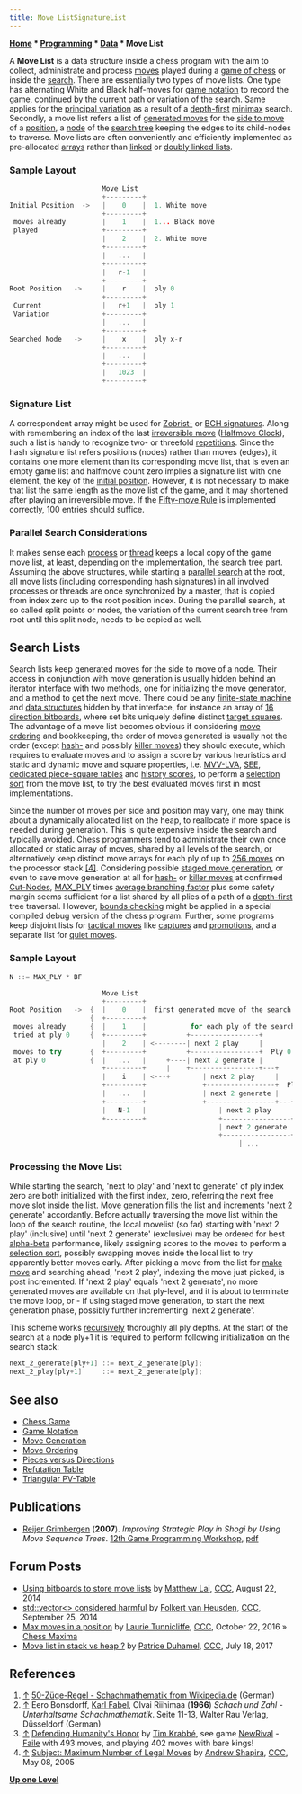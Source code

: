 ```yaml
---
title: Move ListSignatureList
---
```

**[Home](Home "Home") \* [Programming](Programming "Programming") \* [Data](Data "Data") \* Move List**


A **Move List** is a data structure inside a chess program with the aim to collect, administrate and process [moves](Moves "Moves") played during a [game of chess](Chess_Game "Chess Game") or inside the [search](Search "Search"). There are essentially two types of move lists. One type has alternating White and Black half-moves for [game notation](Game_Notation "Game Notation") to record the game, continued by the current path or variation of the search. Same applies for the [principal variation](Principal_Variation "Principal Variation") as a result of a [depth-first](Depth-First "Depth-First") [minimax](Minimax "Minimax") search. Secondly, a move list refers a list of [generated moves](Move_Generation "Move Generation") for the [side to move](Side_to_move "Side to move") of a [position](Chess_Position "Chess Position"), a [node](Node "Node") of the [search tree](Search_Tree "Search Tree") keeping the edges to its child-nodes to traverse. Move lists are often conveniently and efficiently implemented as pre-allocated [arrays](Array "Array") rather than [linked](Linked_List "Linked List") or [doubly linked lists](Linked_List#Doubly "Linked List").




### Sample Layout



```C++
                       Move List
                       +---------+ 
Initial Position  ->   |    0    |  1. White move
                       +---------+ 
 moves already         |    1    |  1... Black move
 played                +---------+ 
                       |    2    |  2. White move
                       +---------+ 
                       |   ...   | 
                       +---------+ 
                       |   r-1   | 
                       +---------+ 
Root Position   ->     |    r    |  ply 0
                       +---------+ 
 Current               |   r+1   |  ply 1  
 Variation             +---------+ 
                       |   ...   | 
                       +---------+ 
Searched Node   ->     |    x    |  ply x-r
                       +---------+ 
                       |   ...   | 
                       +---------+ 
                       |   1023  | 
                       +---------+ 

```





### Signature List


A correspondent array might be used for [Zobrist-](Zobrist_Hashing "Zobrist Hashing") or [BCH signatures](BCH_Hashing "BCH Hashing"). Along with remembering an index of the last [irreversible move](Irreversible_Moves "Irreversible Moves") ([Halfmove Clock](Halfmove_Clock "Halfmove Clock")), such a list is handy to recognize two- or threefold [repetitions](Repetitions "Repetitions"). Since the hash signature list refers positions (nodes) rather than moves (edges), it contains one more element than its corresponding move list, that is even an empty game list and halfmove count zero implies a signature list with one element, the key of the [initial position](Initial_Position "Initial Position"). However, it is not necessary to make that list the same length as the move list of the game, and it may shortened after playing an irreversible move. If the [Fifty-move Rule](Fifty-move_Rule "Fifty-move Rule") is implemented correctly, 100 entries should suffice. 



### Parallel Search Considerations


It makes sense each [process](Process "Process") or [thread](Thread "Thread") keeps a local copy of the game move list, at least, depending on the implementation, the search tree part. Assuming the above structures, while starting a [parallel search](Parallel_Search "Parallel Search") at the root, all move lists (including corresponding hash signatures) in all involved processes or threads are once synchronized by a master, that is copied from index zero up to the root position index. During the parallel search, at so called split points or nodes, the variation of the current search tree from root until this split node, needs to be copied as well.




## Search Lists


Search lists keep generated moves for the side to move of a node. Their access in conjunction with move generation is usually hidden behind an [iterator](Iteration "Iteration") interface with two methods, one for initializing the move generator, and a method to get the next move. There could be any [finite-state machine](https://en.wikipedia.org/wiki/Finite-state_machine) and [data structures](Data "Data") hidden by that interface, for instance an array of [16 direction bitboards](Pieces_versus_Directions#DirectionWise "Pieces versus Directions"), where set bits uniquely define distinct [target squares](Target_Square "Target Square"). The advantage of a move list becomes obvious if considering [move ordering](Move_Ordering "Move Ordering") and bookkeeping, the order of moves generated is usually not the order (except [hash-](Hash_Move "Hash Move") and possibly [killer moves](Killer_Move "Killer Move")) they should execute, which requires to evaluate moves and to assign a score by various heuristics and static and dynamic move and square properties, i.e. [MVV-LVA](MVV-LVA "MVV-LVA"), [SEE](Static_Exchange_Evaluation "Static Exchange Evaluation"), [dedicated piece-square tables](Piece-Square_Tables "Piece-Square Tables") and [history scores](History_Heuristic "History Heuristic"), to perform a [selection sort](https://en.wikipedia.org/wiki/Selection_sort) from the move list, to try the best evaluated moves first in most implementations.


Since the number of moves per side and position may vary, one may think about a dynamically allocated list on the heap, to reallocate if more space is needed during generation. This is quite expensive inside the search and typically avoided. Chess programmers tend to administrate their own once allocated or static array of moves, shared by all levels of the search, or alternatively keep distinct move arrays for each ply of up to [256 moves](Encoding_Moves#MoveIndex "Encoding Moves") on the processor stack <a id="cite-note-4" href="#cite-ref-4">[4]</a>. Considering possible [staged move generation](Move_Generation#Staged "Move Generation"), or even to save move generation at all for [hash-](Hash_Move "Hash Move") or [killer moves](Killer_Move "Killer Move") at confirmed [Cut-Nodes](Node_Types#cut-nodes "Node Types"), [MAX\_PLY](Depth#MaxPly "Depth") times [average branching factor](Branching_Factor "Branching Factor") plus some safety margin seems sufficient for a list shared by all plies of a path of a [depth-first](Depth-First "Depth-First") tree traversal. However, [bounds checking](https://en.wikipedia.org/wiki/Bounds_checking) might be applied in a special compiled debug version of the chess program. Further, some programs keep disjoint lists for [tactical moves](Tactical_Moves "Tactical Moves") like [captures](Captures "Captures") and [promotions](Promotions "Promotions"), and a separate list for [quiet moves](Quiet_Moves "Quiet Moves"). 



### Sample Layout



```C++
N ::= MAX_PLY * BF

                       Move List
                       +---------+ 
Root Position   ->  {  |    0    |  first generated move of the search (already tried)
                    {  +---------+ 
 moves already      {  |    1    |           for each ply of the search
 tried at ply 0     {  +---------+          +-----------------+
                       |    2    | <--------| next 2 play     |         
 moves to try       {  +---------+          +-----------------+  Ply 0 
 at ply 0           {  |   ...   |     +----| next 2 generate |         
                       +---------+     |    +-----------------+---+
                       |    i    | <---+        | next 2 play     |   
                       +---------+              +-----------------+  Ply 1
                       |   ...   |              | next 2 generate |
                       +---------+              +-----------------+---+
                       |   N-1   |                  | next 2 play     | 
                       +---------+                  +-----------------+  Ply 2 
                                                    | next 2 generate |
                                                    +-----------------+---+
                                                         | ...            |

```

### Processing the Move List


While starting the search, 'next to play' and 'next to generate' of ply index zero are both initialized with the first index, zero, referring the next free move slot inside the list. Move generation fills the list and increments 'next 2 generate' accordantly. Before actually traversing the move list within the loop of the search routine, the local movelist (so far) starting with 'next 2 play' (inclusive) until 'next 2 generate' (exclusive) may be ordered for best [alpha-beta](Alpha-Beta "Alpha-Beta") performance, likely assigning scores to the moves to perform a [selection sort](https://en.wikipedia.org/wiki/Selection_sort), possibly swapping moves inside the local list to try apparently better moves early. After picking a move from the list for [make move](Make_Move "Make Move") and searching ahead, 'next 2 play', indexing the move just picked, is post incremented. If 'next 2 play' equals 'next 2 generate', no more generated moves are available on that ply-level, and it is about to terminate the move loop, or - if using staged move generation, to start the next generation phase, possibly further incrementing 'next 2 generate'.


This scheme works [recursively](Recursion "Recursion") thoroughly all ply depths. At the start of the search at a node ply+1 it is required to perform following initialization on the search stack:




```C++
next_2_generate[ply+1] ::= next_2_generate[ply];
next_2_play[ply+1]     ::= next_2_generate[ply];

```

## See also


* [Chess Game](Chess_Game "Chess Game")
* [Game Notation](Game_Notation "Game Notation")
* [Move Generation](Move_Generation "Move Generation")
* [Move Ordering](Move_Ordering "Move Ordering")
* [Pieces versus Directions](Pieces_versus_Directions "Pieces versus Directions")
* [Refutation Table](Refutation_Table "Refutation Table")
* [Triangular PV-Table](Triangular_PV-Table "Triangular PV-Table")


## Publications


* [Reijer Grimbergen](Reijer_Grimbergen "Reijer Grimbergen") (**2007**). *Improving Strategic Play in Shogi by Using Move Sequence Trees*. [12th Game Programming Workshop](Conferences#GPW "Conferences"), [pdf](http://www.teu.ac.jp/gamelab/RESEARCH/gpw2007.pdf)


## Forum Posts


* [Using bitboards to store move lists](http://www.talkchess.com/forum/viewtopic.php?t=53379) by [Matthew Lai](Matthew_Lai "Matthew Lai"), [CCC](CCC "CCC"), August 22, 2014
* [std::vector<> considered harmful](http://www.talkchess.com/forum/viewtopic.php?t=53820) by [Folkert van Heusden](Folkert_van_Heusden "Folkert van Heusden"), [CCC](CCC "CCC"), September 25, 2014
* [Max moves in a position](http://www.talkchess.com/forum/viewtopic.php?t=61792) by [Laurie Tunnicliffe](Laurie_Tunnicliffe "Laurie Tunnicliffe"), [CCC](CCC "CCC"), October 22, 2016 » [Chess Maxima](Chess#Maxima "Chess")
* [Move list in stack vs heap ?](http://www.talkchess.com/forum/viewtopic.php?t=64642) by [Patrice Duhamel](Patrice_Duhamel "Patrice Duhamel"), [CCC](CCC "CCC"), July 18, 2017


## References


1. <a id="cite-ref-1" href="#cite-note-1">↑</a> [50-Züge-Regel - Schachmathematik from Wikipedia.de](http://de.wikipedia.org/wiki/50-Z%C3%BCge-Regel#Schachmathematik) (German)
2. <a id="cite-ref-2" href="#cite-note-2">↑</a> Eero Bonsdorff, [Karl Fabel](https://en.wikipedia.org/wiki/Karl_Fabel), Olvai Riihimaa (**1966**) *Schach und Zahl - Unterhaltsame Schachmathematik*. Seite 11-13, Walter Rau Verlag, Düsseldorf (German)
3. <a id="cite-ref-3" href="#cite-note-3">↑</a> [Defending Humanity's Honor](http://www.xs4all.nl/~timkr/chess2/honor.htm) by [Tim Krabbé](https://en.wikipedia.org/wiki/Tim_Krabb%C3%A9), see game [NewRival](Rival "Rival") - [Faile](Faile "Faile") with 493 moves, and playing 402 moves with bare kings!
4. <a id="cite-ref-4" href="#cite-note-4">↑</a> [Subject: Maximum Number of Legal Moves](https://www.stmintz.com/ccc/index.php?id=424966) by [Andrew Shapira](Andrew_Shapira "Andrew Shapira"), [CCC](CCC "CCC"), May 08, 2005

**[Up one Level](Data "Data")**







 
